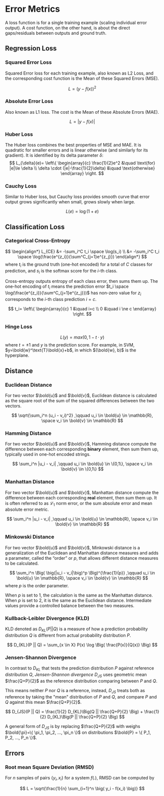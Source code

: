 # Error Metrics

A loss function is for a single training example (scaling individual error output). 
A cost function, on the other hand, is about the direct gaps/residuals between outputs and ground truth. 

## Regression Loss

### Squared Error Loss

Squared Error loss for each training example, also known as L2 Loss, and the corresponding cost function is the Mean of these Squared Errors (MSE).

$$
L = (y - f(x))^2
$$

### Absolute Error Loss

Also known as L1 loss. The cost is the Mean of these Absolute Errors (MAE).

$$
L = | y - f(x) |
$$

### Huber Loss

The Huber loss combines the best properties of MSE and MAE. 
It is quadratic for smaller errors and is linear otherwise (and similarly for its gradient). 
It is identified by its delta parameter $\delta$:
$$
L_{\delta}(e)=
\left\{
    \begin{array}{c}
        \frac{1}{2}e^2 &\quad \text{for} |e|\le \delta
        \\
        \delta \cdot (|e|-\frac{1}{2}\delta) &\quad \text{otherwise}
    \end{array}
\right.
$$

### Cauchy Loss

Similar to Huber loss, but Cauchy loss provides smooth curve that error output grows significantly when small, grows slowly when large.

$$
L(e) = \log (1+e)
$$

## Classification Loss

### Categorical Cross-Entropy

$$
\begin{align*}
L_{CE}
&=
-\sum_i^C t_i \space \log(s_i)
\\ &=
-\sum_i^C t_i \space \log(\frac{e^{z_i}}{\sum^C_{j=1}e^{z_j}})
\end{align*}
$$
where $t_i$ is the ground truth (one-hot encoded) for a total of $C$ classes for prediction, and $s_i$ is the softmax score for the $i$-th class.

Cross-entropy outputs entropy of each class error, then sums them up.
The one-hot encoding of $t_i$ means the prediction error $t_i \space \log(\frac{e^{z_i}}{\sum^C_{j=1}e^{z_j}})$ has non-zero value for $z_i$ corresponds to the $i$-th class prediction $i=c$.

$$
t_i=
\left\{
    \begin{array}{c}
        1 &\quad i=c
        \\
        0 &\quad i \ne c
    \end{array}
\right.
$$

### Hinge Loss

$$
L(y)=
max(0, 1-t \cdot y)
$$
where $t=\pm 1$ and $y$ is the prediction score. For example, in SVM, $y=\bold{w}^\text{T}\bold{x}+b$, in which $(\bold{w}, b)$ is the hyperplane.

## Distance

### Euclidean Distance

For two vector $\bold{u}$ and $\bold{v}$, Euclidean distance is calculated as the square root of the sum of the squared differences between the two vectors.

$$
\sqrt{\sum_i^n (u_i - v_i)^2}
,\qquad
u_i \in \bold{u} \in \mathbb{R}, \space v_i \in \bold{v} \in \mathbb{R}
$$

### Hamming Distance

For two vector $\bold{u}$ and $\bold{v}$, Hamming distance compute the difference between each corresponding **binary** element, then sum them up, typically used in one-hot encoded strings.

$$
\sum_i^n |u_i - v_i|
,\qquad
u_i \in \bold{u} \in \{0,1\}, \space v_i \in \bold{v} \in \{0,1\}
$$

### Manhattan Distance

For two vector $\bold{u}$ and $\bold{v}$, Manhattan distance compute the difference between each corresponding **real** element, then sum them up.
It is often referred to as $\mathcal{L}_1$ norm error, or the sum absolute error and mean absolute error metric.

$$
\sum_i^n |u_i - v_i|
,\qquad
u_i \in \bold{u} \in \mathbb{R}, \space v_i \in \bold{v} \in \mathbb{R}
$$

### Minkowski Distance

For two vector $\bold{u}$ and $\bold{v}$, Minkowski distance is a generalization of the Euclidean and Manhattan distance measures and adds a parameter, called the “order” or $p$, that allows different distance measures to be calculated.

$$
\sum_i^n \Big( \big(|u_i - v_i|\big)^p \Big)^{\frac{1}{p}}
,\qquad
u_i \in \bold{u} \in \mathbb{R}, \space v_i \in \bold{v} \in \mathbb{R}
$$
where $p$ is the order parameter.

When $p$ is set to $1$, the calculation is the same as the Manhattan distance. 
When $p$ is set to $2$, it is the same as the Euclidean distance.
Intermediate values provide a controlled balance between the two measures.

### Kullback-Leibler Divergence (KLD)

KLD denoted as $D_{KL}(P || Q)$ is a measure of how a prediction probability distribution $Q$ is different from actual probability distribution $P$.

$$
D_{KL}(P || Q) =
\sum_{x \in X} P(x) \log \Big( \frac{P(x)}{Q(x)} \Big)
$$

### Jensen-Shannon Divergence

In contrast to $D_{KL}$ that tests the prediction distribution $P$ against reference distribution $Q$, *Jensen-Shannon divergence* $D_{JS}$ uses geometric mean $\frac{Q+P}{2}$ as the reference distribution comparing between $P$ and $Q$.

This means neither $P$ nor $Q$ is a reference, instead, $D_{JS}$ treats both as reference by taking the "mean" distribution of $P$ and $Q$, and compare $P$ and $Q$ against this mean $\frac{Q+P}{2}$.

$$
D_{JS}(P || Q) = \frac{1}{2} D_{KL}\Big(Q || \frac{Q+P}{2} \Big) + \frac{1}{2} D_{KL}\Big(P || \frac{Q+P}{2} \Big)
$$

A general form of $D_{JS}$ is by replacing $\frac{Q+P}{2}$ with weighs $\bold{\pi}=\{ \pi_1, \pi_2, ..., \pi_n \}$ on distributions $\bold{P} = \{ P_1, P_2, ..., P_n \}$.

## Errors


### Root mean Square Deviation (RMSD)

For $n$ samples of pairs $\{ y_i, x_i \}$ for a system $f(.)$, RMSD can be computed by

$$
L = \sqrt{\frac{1}{n} \sum_{i=1}^n \big( y_i - f(x_i) \big)}
$$